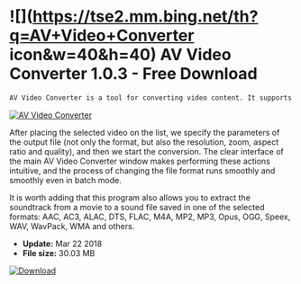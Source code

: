 # ![](https://tse2.mm.bing.net/th?q=AV+Video+Converter icon&w=40&h=40) AV Video Converter 1.0.3 - Free Download

```sh
AV Video Converter is a tool for converting video content. It supports the most popular file formats, such as: AVI, FLV, MKV, MP4, MPEG-1, MPEG-2, OGV (OGG Theora), WebM, WMV and others.
```
[![AV Video Converter](https://gallery.dpcdn.pl/imgc/Tools/81306/g_-_420x350_1.5_-_xf7be7629-bb04-4514-b03c-b98a90dc4f88.jpg)](https://softexe.net/win/multimedia/video/av-video-converter:pRebp.html)

After placing the selected video on the list, we specify the parameters of the output file (not only the format, but also the resolution, zoom, aspect ratio and quality), and then we start the conversion. The clear interface of the main AV Video Converter window makes performing these actions intuitive, and the process of changing the file format runs smoothly and smoothly even in batch mode.
 
 It is worth adding that this program also allows you to extract the soundtrack from a movie to a sound file saved in one of the selected formats: AAC, AC3, ALAC, DTS, FLAC, M4A, MP2, MP3, Opus, OGG, Speex, WAV, WavPack, WMA and others.


- **Update:** Mar 22 2018
- **File size:** 30.03 MB

[![Download](https://cdn.softexe.net/static/img/download.png)](https://softexe.net/win/multimedia/video/av-video-converter:pRebp.html)


